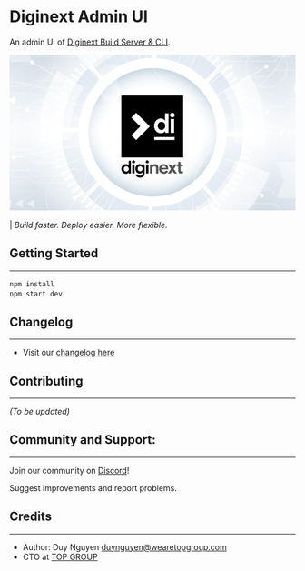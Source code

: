 # Diginext Admin UI

An admin UI of [Diginext Build Server & CLI](https://github.com/digitopvn/diginext).

<p align="center">
    <img src="https://github.com/digitopvn/diginext/raw/main/di-banner.png?raw=true" alt="Diginext Admin UI" />
</p>

| *Build faster. Deploy easier. More flexible.*

## Getting Started
---

```bash
npm install
npm start dev
```

## Changelog
---
- Visit our [changelog here](CHANGELOG.md)

## Contributing
---
*(To be updated)*

## Community and Support:
---

Join our community on [Discord]()!

Suggest improvements and report problems.

## Credits
---
- Author: Duy Nguyen <duynguyen@wearetopgroup.com>
- CTO at [TOP GROUP](https://wearetopgroup.com)